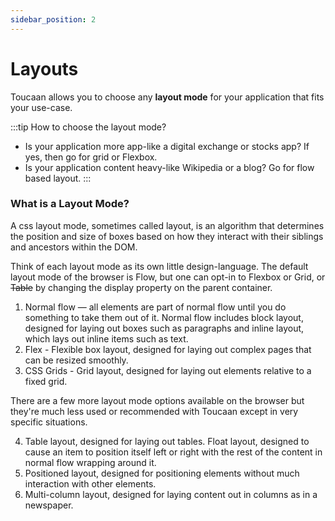 ```yaml
---
sidebar_position: 2
---
```


# Layouts 
Toucaan allows you to choose any **layout mode** for your application that fits your use-case. 

:::tip How to choose the layout mode?
- Is your application more app-like a digital exchange or stocks app? If yes, then go for grid or Flexbox.
- Is your application content heavy-like Wikipedia or a blog? Go for flow based layout.
:::


### What is a Layout Mode?
A css layout mode, sometimes called layout, is an algorithm that determines the position and size of boxes based on how they interact with their siblings and ancestors within the DOM. 

Think of each layout mode as its own little design-language. The default layout mode of the browser is Flow, but one can opt-in to Flexbox or Grid, or ~~Table~~ by changing the display property on the parent container. 

1. Normal flow — all elements are part of normal flow until you do something to take them out of it. Normal flow includes block layout, designed for laying out boxes such as paragraphs and inline layout, which lays out inline items such as text.
2. Flex - Flexible box layout, designed for laying out complex pages that can be resized smoothly.
3. CSS Grids - Grid layout, designed for laying out elements relative to a fixed grid.

There are a few more layout mode options available on the browser but they're much less used or recommended with Toucaan except in very specific situations.

4. Table layout, designed for laying out tables.
Float layout, designed to cause an item to position itself left or right with the rest of the content in normal flow wrapping around it.
5. Positioned layout, designed for positioning elements without much interaction with other elements.
6. Multi-column layout, designed for laying content out in columns as in a newspaper.


